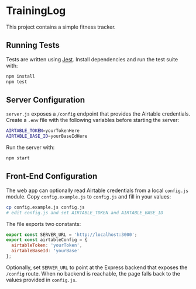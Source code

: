 # TrainingLog

This project contains a simple fitness tracker.

## Running Tests

Tests are written using [Jest](https://jestjs.io/). Install dependencies and run the test suite with:

```bash
npm install
npm test
```

## Server Configuration

`server.js` exposes a `/config` endpoint that provides the Airtable credentials. Create a `.env` file with the following variables before starting the server:

```bash
AIRTABLE_TOKEN=yourTokenHere
AIRTABLE_BASE_ID=yourBaseIdHere
```

Run the server with:

```bash
npm start
```

## Front-End Configuration

The web app can optionally read Airtable credentials from a local
`config.js` module. Copy `config.example.js` to `config.js` and fill in your
values:

```bash
cp config.example.js config.js
# edit config.js and set AIRTABLE_TOKEN and AIRTABLE_BASE_ID
```

The file exports two constants:

```javascript
export const SERVER_URL = 'http://localhost:3000';
export const airtableConfig = {
  airtableToken: 'yourToken',
  airtableBaseId: 'yourBase'
};
```

Optionally, set `SERVER_URL` to point at the Express backend that exposes the
`/config` route. When no backend is reachable, the page falls back to the
values provided in `config.js`.

